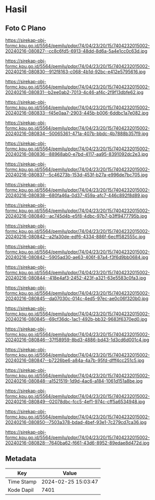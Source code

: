 # Hasil

## Foto C Plano

https://sirekap-obj-formc.kpu.go.id/5564/pemilu/pdpr/74/04/23/20/15/7404232015002-20240216-080827--cc8c6fd5-6913-48dd-8d6a-5a4e1cc0c63d.jpg

https://sirekap-obj-formc.kpu.go.id/5564/pemilu/pdpr/74/04/23/20/15/7404232015002-20240216-080830--912f8163-c068-4b1d-92bc-e412e5795616.jpg

https://sirekap-obj-formc.kpu.go.id/5564/pemilu/pdpr/74/04/23/20/15/7404232015002-20240216-080831--b2ee0ab2-7013-4c46-af4c-2f9f13dbfe62.jpg

https://sirekap-obj-formc.kpu.go.id/5564/pemilu/pdpr/74/04/23/20/15/7404232015002-20240216-080833--f45e0aa7-2903-445b-b006-6ddbc1a7e082.jpg

https://sirekap-obj-formc.kpu.go.id/5564/pemilu/pdpr/74/04/23/20/15/7404232015002-20240216-080834--50065361-471a-407b-bbdc-4b7888b357f9.jpg

https://sirekap-obj-formc.kpu.go.id/5564/pemilu/pdpr/74/04/23/20/15/7404232015002-20240216-080836--88968ab0-e7bd-4117-aa95-8391092dc2e3.jpg

https://sirekap-obj-formc.kpu.go.id/5564/pemilu/pdpr/74/04/23/20/15/7404232015002-20240216-080837--5c46273b-153d-453f-b27a-e996de7bc705.jpg

https://sirekap-obj-formc.kpu.go.id/5564/pemilu/pdpr/74/04/23/20/15/7404232015002-20240216-080838--680fa46a-0d37-459a-afc7-446c892f8d89.jpg

https://sirekap-obj-formc.kpu.go.id/5564/pemilu/pdpr/74/04/23/20/15/7404232015002-20240216-080840--ac745d4b-e5f8-4dbc-97b7-b3ff9477795b.jpg

https://sirekap-obj-formc.kpu.go.id/5564/pemilu/pdpr/74/04/23/20/15/7404232015002-20240216-080842--a2fa30de-edf6-4334-886f-6ecff582555c.jpg

https://sirekap-obj-formc.kpu.go.id/5564/pemilu/pdpr/74/04/23/20/15/7404232015002-20240216-080842--5905ad30-ae63-406f-87a4-f3f6d9bb0684.jpg

https://sirekap-obj-formc.kpu.go.id/5564/pemilu/pdpr/74/04/23/20/15/7404232015002-20240216-080844--418e4af3-2452-423f-a321-63e5583c0fa3.jpg

https://sirekap-obj-formc.kpu.go.id/5564/pemilu/pdpr/74/04/23/20/15/7404232015002-20240216-080845--da07030c-014c-4ed5-97ec-ae0c06f320b0.jpg

https://sirekap-obj-formc.kpu.go.id/5564/pemilu/pdpr/74/04/23/20/15/7404232015002-20240216-080845--69cf36dc-1ac1-492b-bb32-9683f6370ed0.jpg

https://sirekap-obj-formc.kpu.go.id/5564/pemilu/pdpr/74/04/23/20/15/7404232015002-20240216-080846--37f58959-8bd3-4886-bd43-1d3cd6d001c4.jpg

https://sirekap-obj-formc.kpu.go.id/5564/pemilu/pdpr/74/04/23/20/15/7404232015002-20240216-080847--b7226be6-a84a-4a7b-95fd-dfff4cc251c5.jpg

https://sirekap-obj-formc.kpu.go.id/5564/pemilu/pdpr/74/04/23/20/15/7404232015002-20240216-080848--a1521519-1d9d-4ac6-a184-1061d151a8be.jpg

https://sirekap-obj-formc.kpu.go.id/5564/pemilu/pdpr/74/04/23/20/15/7404232015002-20240216-080849--02078dbc-fcc5-4ef1-974c-cff5a6534948.jpg

https://sirekap-obj-formc.kpu.go.id/5564/pemilu/pdpr/74/04/23/20/15/7404232015002-20240216-080850--7503a378-bdad-4bef-93e1-7c279cd7ca36.jpg

https://sirekap-obj-formc.kpu.go.id/5564/pemilu/pdpr/74/04/23/20/15/7404232015002-20240216-080828--7640ba62-f661-43d6-8952-89edae8d472d.jpg


## Metadata

| Key        | Value               |
| ---------- | ------------------- |
| Time Stamp | 2024-02-25 15:03:47 |
| Kode Dapil | 7401                |



